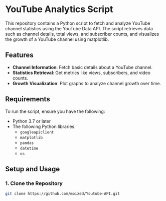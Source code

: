 # YouTube Analytics Script

This repository contains a Python script to fetch and analyze YouTube channel statistics using the YouTube Data API. The script retrieves data such as channel details, total views, and subscriber counts, and visualizes the growth of a YouTube channel using matplotlib.

## Features

- **Channel Information**: Fetch basic details about a YouTube channel.
- **Statistics Retrieval**: Get metrics like views, subscribers, and video counts.
- **Growth Visualization**: Plot graphs to analyze channel growth over time.

## Requirements

To run the script, ensure you have the following:

- Python 3.7 or later
- The following Python libraries:
  - `googleapiclient`
  - `matplotlib`
  - `pandas`
  - `datetime`
  - `os`

## Setup and Usage

### 1. Clone the Repository
```bash
git clone https://github.com/moized/Youtube-API.git
